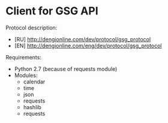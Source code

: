 Client for GSG API
==================

Protocol description: 
* [RU] http://dengionline.com/dev/protocol/gsg_protocol
* [EN] http://dengionline.com/eng/dev/protocol/gsg_protocol

Requirements:
* Python 2.7 (because of requests module)
* Modules:
  * calendar
  * time
  * json
  * requests
  * hashlib
  * requests
